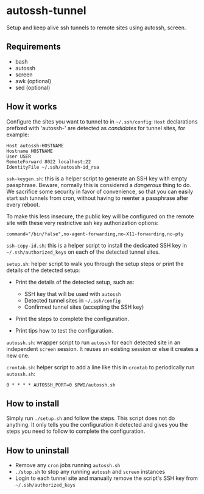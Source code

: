 autossh-tunnel
==============
Setup and keep alive ssh tunnels to remote sites using autossh, screen.


Requirements
------------
- bash
- autossh
- screen
- awk (optional)
- sed (optional)


How it works
------------
Configure the sites you want to tunnel to in `~/.ssh/config`:
`Host` declarations prefixed with 'autossh-' are 
detected as *candidates* for tunnel sites, for example:

    Host autossh-HOSTNAME
    Hostname HOSTNAME
    User USER
    RemoteForward 8022 localhost:22
    IdentityFile ~/.ssh/autossh-id_rsa

`ssh-keygen.sh`:
this is a helper script to generate an SSH key with empty passphrase.
Beware, normally this is considered a *dangerous* thing to do.
We sacrifice some security in favor of convenience,
so that you can easily start ssh tunnels from cron,
without having to reenter a passphrase after every reboot.

To make this less insecure,
the public key will be configured on the remote site with these very restrictive ssh key authorization options:

    command="/bin/false",no-agent-forwarding,no-X11-forwarding,no-pty

`ssh-copy-id.sh`:
this is a helper script to install the dedicated SSH key in `~/.ssh/authorized_keys` on each of the detected tunnel sites.

`setup.sh`:
helper script to walk you through the setup steps or print the details of the detected setup:

- Print the details of the detected setup, such as:

   - SSH key that will be used with `autossh`
   - Detected tunnel sites in `~/.ssh/config`
   - Confirmed tunnel sites (accepting the SSH key)

- Print the steps to complete the configuration.

- Print tips how to test the configuration.

`autossh.sh`:
wrapper script to run `autossh` for each detected site in an independent `screen` session.
It reuses an existing session or else it creates a new one.

`crontab.sh`:
helper script to add a line like this in `crontab` to periodically run `autossh.sh`:

    0 * * * * AUTOSSH_PORT=0 $PWD/autossh.sh


How to install
--------------
Simply run `./setup.sh` and follow the steps. This script does not
do anything. It only tells you the configuration it detected and
gives you the steps you need to follow to complete the configuration.


How to uninstall
----------------
- Remove any `cron` jobs running `autossh.sh`
- `./stop.sh` to stop any running `autossh` and `screen` instances
- Login to each tunnel site and manually remove the script's SSH key
  from `~/.ssh/authorized_keys`


